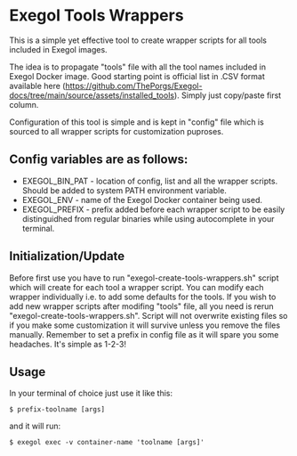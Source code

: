 # Exegol Tools Wrappers
This is a simple yet effective tool to create wrapper scripts for all tools included in Exegol images. 

The idea is to propagate "tools" file with all the tool names included in Exegol Docker image. Good starting point is official list in .CSV format available here (https://github.com/ThePorgs/Exegol-docs/tree/main/source/assets/installed_tools). Simply just copy/paste first column.

Configuration of this tool is simple and is kept in "config" file which is sourced to all wrapper scripts for customization puproses.
## Config variables are as follows:
- EXEGOL_BIN_PAT - location of config, list and all the wrapper scripts. Should be added to system PATH environment variable.
- EXEGOL_ENV - name of the Exegol Docker container being used.
- EXEGOL_PREFIX - prefix added before each wrapper script to be easily distinguidhed from regular binaries while using autocomplete in your terminal.

## Initialization/Update
Before first use you have to run "exegol-create-tools-wrappers.sh" script which will create for each tool a wrapper script.
You can modify each wrapper individually i.e. to add some defaults for the tools.
If you wish to add new wrapper scripts after modifing "tools" file, all you need is rerun "exegol-create-tools-wrappers.sh".
Script will not overwrite existing files so if you make some customization it will survive unless you remove the files manually.
Remember to set a prefix in config file as it will spare you some headaches.
It's simple as 1-2-3!

## Usage
In your terminal of choice just use it like this:

```
$ prefix-toolname [args]
```

and it will run:

```
$ exegol exec -v container-name 'toolname [args]'
```
